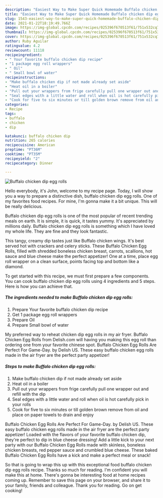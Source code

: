 ```yaml
---
description: "Easiest Way to Make Super Quick Homemade Buffalo chicken dip egg rolls"
title: "Easiest Way to Make Super Quick Homemade Buffalo chicken dip egg rolls"
slug: 1543-easiest-way-to-make-super-quick-homemade-buffalo-chicken-dip-egg-rolls
date: 2021-01-22T18:19:49.766Z
image: https://img-global.cpcdn.com/recipes/025396f670513f61/751x532cq70/buffalo-chicken-dip-egg-rolls-recipe-main-photo.jpg
thumbnail: https://img-global.cpcdn.com/recipes/025396f670513f61/751x532cq70/buffalo-chicken-dip-egg-rolls-recipe-main-photo.jpg
cover: https://img-global.cpcdn.com/recipes/025396f670513f61/751x532cq70/buffalo-chicken-dip-egg-rolls-recipe-main-photo.jpg
author: Ruby Aguilar
ratingvalue: 4.2
reviewcount: 11118
recipeingredient:
- " Your favorite buffalo chicken dip recipe"
- "1 package egg roll wrappers"
- " Oil"
- " Small bowl of water"
recipeinstructions:
- "Make buffalo chicken dip if not made already set aside"
- "Heat oil in a boiler"
- "Pull out your wrappers from frige carefully pull one wrapper out and refill with the dip"
- "Seal edges with a little water and roll when oil is hot carefully pick in your rolls"
- "Cook for five to six minutes or till golden brown remove from oil and place on paper towels to drain and enjoy"
categories:
- Recipe
tags:
- buffalo
- chicken
- dip

katakunci: buffalo chicken dip 
nutrition: 265 calories
recipecuisine: American
preptime: "PT36M"
cooktime: "PT35M"
recipeyield: "2"
recipecategory: Dinner

---
```



![Buffalo chicken dip egg rolls](https://img-global.cpcdn.com/recipes/025396f670513f61/751x532cq70/buffalo-chicken-dip-egg-rolls-recipe-main-photo.jpg)

Hello everybody, it's John, welcome to my recipe page. Today, I will show you a way to prepare a distinctive dish, buffalo chicken dip egg rolls. One of my favorites food recipes. For mine, I'm gonna make it a bit unique. This will be really delicious.

Buffalo chicken dip egg rolls is one of the most popular of recent trending meals on earth. It is simple, it is quick, it tastes yummy. It's appreciated by millions daily. Buffalo chicken dip egg rolls is something which I have loved my whole life. They are fine and they look fantastic.

This tangy, creamy dip tastes just like Buffalo chicken wings. It&#39;s best served hot with crackers and celery sticks. These Buffalo Chicken Egg Rolls, filled with shredded boneless chicken breast, carrots, scallions, hot sauce and blue cheese make the perfect appetizer! One at a time, place egg roll wrapper on a clean surface, points facing top and bottom like a diamond.


To get started with this recipe, we must first prepare a few components. You can cook buffalo chicken dip egg rolls using 4 ingredients and 5 steps. Here is how you can achieve that.

<!--inarticleads1-->

##### The ingredients needed to make Buffalo chicken dip egg rolls:

1. Prepare  Your favorite buffalo chicken dip recipe
1. Get 1 package egg roll wrappers
1. Prepare  Oil
1. Prepare  Small bowl of water


My preferred way to reheat chicken dip egg rolls in my air fryer. Buffalo Chicken Egg Rolls from Delish.com will having you making this egg roll than ordering one from your favorite chinese spot. Buffalo Chicken Egg Rolls Are Perfect For Game-Day. by Delish US. These easy buffalo chicken egg rolls made in the air fryer are the perfect party appetizer! 

<!--inarticleads2-->

##### Steps to make Buffalo chicken dip egg rolls:

1. Make buffalo chicken dip if not made already set aside
1. Heat oil in a boiler
1. Pull out your wrappers from frige carefully pull one wrapper out and refill with the dip
1. Seal edges with a little water and roll when oil is hot carefully pick in your rolls
1. Cook for five to six minutes or till golden brown remove from oil and place on paper towels to drain and enjoy


Buffalo Chicken Egg Rolls Are Perfect For Game-Day. by Delish US. These easy buffalo chicken egg rolls made in the air fryer are the perfect party appetizer! Loaded with the flavors of your favorite buffalo chicken dip, they&#39;re perfect to dip in blue cheese dressing! Add a little kick to your next party with our Buffalo Chicken Egg Rolls made with skinless, boneless chicken breasts, red pepper sauce and crumbled blue cheese. These baked Buffalo Chicken Egg Rolls have a kick and make a perfect meal or snack! 

So that is going to wrap this up with this exceptional food buffalo chicken dip egg rolls recipe. Thanks so much for reading. I'm confident you will make this at home. There's gonna be interesting food at home recipes coming up. Remember to save this page on your browser, and share it to your family, friends and colleague. Thank you for reading. Go on get cooking!
